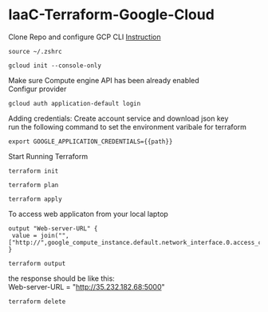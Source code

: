 # IaaC-Terraform-Google-Cloud
Clone Repo and configure GCP CLI [Instruction](https://cloud.google.com/sdk/docs/install)
``` 
source ~/.zshrc
```
```
gcloud init --console-only
```
Make sure Compute engine API has been already enabled <br/>
Configur provider
```
gcloud auth application-default login
```
Adding credentials: Create account service and download json key<br/>
run the following command to set the environment varibale for terraform<br/>
```
export GOOGLE_APPLICATION_CREDENTIALS={{path}}
```
Start Running Terraform
```
terraform init 
```
```
terraform plan 
```
```
terraform apply 
```
To access web applicaton from your local laptop
```
output "Web-server-URL" {
 value = join("",["http://",google_compute_instance.default.network_interface.0.access_config.0.nat_ip,":5000"])
}
```
``` 
terraform output
```
the response should be like this:<br/>
Web-server-URL = "http://35.232.182.68:5000"
```
terraform delete
```
